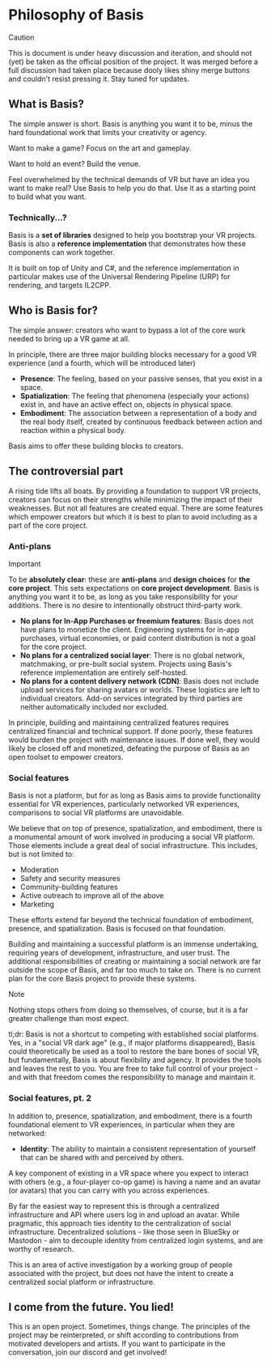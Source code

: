 # Philosophy of Basis

> [!CAUTION]
> This is document is under heavy discussion and iteration, and should not (yet) be taken as the official position of the project. It was merged before a full discussion had taken place because dooly likes shiny merge buttons and couldn't resist pressing it. Stay tuned for updates.

## What is Basis?

The simple answer is short. Basis is anything you want it to be, minus the hard foundational work that limits your creativity or agency.

Want to make a game? Focus on the art and gameplay.

Want to hold an event? Build the venue.

Feel overwhelmed by the technical demands of VR but have an idea you want to make real? Use Basis to help you do that. Use it as a starting point to build what you want.

### Technically...?

Basis is a **set of libraries** designed to help you bootstrap your VR projects. Basis is also a **reference implementation** that demonstrates how these components can work together.

It is built on top of Unity and C#, and the reference implementation in particular makes use of the Universal Rendering Pipeline (URP) for rendering, and targets IL2CPP.

## Who is Basis for?

The simple answer: creators who want to bypass a lot of the core work needed to bring up a VR game at all.

In principle, there are three major building blocks necessary for a good VR experience (and a fourth, which will be introduced later)

- **Presence**: The feeling, based on your passive senses, that you exist in a space.  
- **Spatialization**: The feeling that phenomena (especially your actions) exist in, and have an active effect on, objects in physical space.  
- **Embodiment**: The association between a representation of a body and the real body itself, created by continuous feedback between action and reaction within a physical body.  

Basis aims to offer these building blocks to creators.

## The controversial part

A rising tide lifts all boats. By providing a foundation to support VR projects, creators can focus on their strengths while minimizing the impact of their weaknesses. But not all features are created equal. There are some features which empower creators but which it is best to plan to avoid including as a part of the core project.

### Anti-plans

> [!IMPORTANT]
> To be **absolutely clear**: these are **anti-plans** and **design choices** for **the core project**. This sets expectations on **core project development**. Basis is anything you want it to be, as long as you take responsibility for your additions. There is no desire to intentionally obstruct third-party work.

- **No plans for In-App Purchases or freemium features**: Basis does not have plans to monetize the client. Engineering systems for in-app purchases, virtual economies, or paid content distribution is not a goal for the core project.
- **No plans for a centralized social layer**: There is no global network, matchmaking, or pre-built social system. Projects using Basis's reference implementation are entirely self-hosted.
- **No plans for a content delivery network (CDN)**: Basis does not include upload services for sharing avatars or worlds. These logistics are left to individual creators. Add-on services integrated by third parties are neither automatically included nor excluded.

In principle, building and maintaining centralized features requires centralized financial and technical support. If done poorly, these features would burden the project with maintenance issues. If done well, they would likely be closed off and monetized, defeating the purpose of Basis as an open toolset to empower creators.  

### Social features

Basis is not a platform, but for as long as Basis aims to provide functionality essential for VR experiences, particularly networked VR experiences, comparisons to social VR platforms are unavoidable.

We believe that on top of presence, spatialization, and embodiment, there is a monumental amount of work involved in producing a social VR platform. Those elements include a great deal of social infrastructure. This includes, but is not limited to:

- Moderation
- Safety and security measures 
- Community-building features 
- Active outreach to improve all of the above
- Marketing

These efforts extend far beyond the technical foundation of embodiment, presence, and spatialization. Basis is focused on that foundation. 

Building and maintaining a successful platform is an immense undertaking, requiring years of development, infrastructure, and user trust. The additional responsibilities of creating or maintaining a social network are far outside the scope of Basis, and far too much to take on. There is no current plan for the core Basis project to provide these systems.

> [!NOTE]
> Nothing stops others from doing so themselves, of course, but it is a far greater challenge than most expect.

tl;dr: Basis is not a shortcut to competing with established social platforms. Yes, in a "social VR dark age" (e.g., if major platforms disappeared), Basis could theoretically be used as a tool to restore the bare bones of social VR, but fundamentally, Basis is about flexibility and agency. It provides the tools and leaves the rest to you. You are free to take full control of your project - and with that freedom comes the responsibility to manage and maintain it.

### Social features, pt. 2

In addition to, presence, spatialization, and embodiment, there is a fourth foundational element to VR experiences, in particular when they are networked:

- **Identity**: The ability to maintain a consistent representation of yourself that can be shared with and perceived by others.  

A key component of existing in a VR space where you expect to interact with others (e.g., a four-player co-op game) is having a name and an avatar (or avatars) that you can carry with you across experiences.  

By far the easiest way to represent this is through a centralized infrastructure and API where users log in and upload an avatar. While pragmatic, this approach ties identity to the centralization of social infrastructure. Decentralized solutions - like those seen in BlueSky or Mastodon - aim to decouple identity from centralized login systems, and are worthy of research.  

This is an area of active investigation by a working group of people associated with the project, but does not have the intent to create a centralized social platform or infrastructure.

## I come from the future. You lied!

This is an open project. Sometimes, things change. The principles of the project may be reinterpreted, or shift according to contributions from motivated developers and artists. If you want to participate in the conversation, join our discord and get involved!

